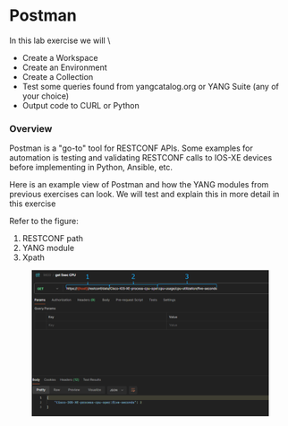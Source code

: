 # Postman

In this lab exercise we will
\


* Create a Workspace
* Create an Environment
* Create a Collection
* Test some queries found from yangcatalog.org or YANG Suite (any of your choice)
* Output code to CURL or Python

### Overview

Postman is a "go-to" tool for RESTCONF APIs. Some examples for automation is testing and validating RESTCONF calls to IOS-XE devices before implementing in Python, Ansible, etc.

Here is an example view of Postman and how the YANG modules from previous exercises can look. We will test and explain this in more detail in this exercise

Refer to the figure:

1. RESTCONF path
2. YANG module
3. Xpath

<div data-full-width="true"><figure><img src="../../.gitbook/assets/image (7) (1) (1) (1).png" alt=""><figcaption></figcaption></figure></div>

